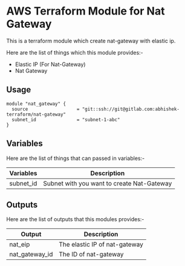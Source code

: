 # AWS Terraform Module for Nat Gateway
This is a terraform module which create nat-gateway with elastic ip.

Here are the list of things which this module provides:-

- Elastic IP (For Nat-Gateway)
- Nat Gateway

## Usage

```hcl
module "nat_gateway" {
  source                  = "git::ssh://git@gitlab.com:abhishek-terraform/nat-gateway"
  subnet_id               = "subnet-1-abc"
}
```

## Variables

Here are the list of things that can passed in variables:-

|**Variables** | **Description** |
|--------------|-----------------|
|subnet_id | Subnet with you want to create Nat-Gateway |

## Outputs

Here are the list of outputs that this modules provides:-

|**Output** | **Description** |
|-----------|-----------------|
|nat_eip | The elastic IP of nat-gateway |
|nat_gateway_id | The ID of nat-gateway |
